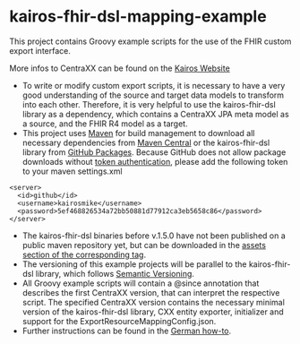 # kairos-fhir-dsl-mapping-example

This project contains Groovy example scripts for the use of the FHIR custom export interface.

More infos to CentraXX can be found on the [Kairos Website](https://www.kairos.de/en/)

* To write or modify custom export scripts, it is necessary to have a very good understanding of the source and target data models to transform into
  each other. Therefore, it is very helpful to use the kairos-fhir-dsl library as a dependency, which contains a CentraXX JPA meta model as a source,
  and the FHIR R4 model as a target.
* This project uses [Maven](https://maven.apache.org/) for build management to download all necessary dependencies
  from [Maven Central](https://mvnrepository.com/repos/central) or the kairos-fhir-dsl library
  from [GitHub Packages](https://github.com/kairosmike/kairos-fhir-dsl-mapping-example/packages). Because GitHub does not allow package downloads
  without [token authentication](https://docs.github.com/en/packages/learn-github-packages/about-github-packages#authenticating-to-github-packages),
  please add the following token to your maven settings.xml
```
<server>
  <id>github</id>
  <username>kairosmike</username>
  <password>5ef468826534a72bb50881d77912ca3eb5658c86</password>
</server>
```
* The kairos-fhir-dsl binaries before v.1.5.0 have not been published on a public maven repository yet, but can be downloaded in
  the [assets section of the corresponding tag](https://github.com/kairosmike/kairos-fhir-dsl-mapping-example/releases).
* The versioning of this example projects will be parallel to the kairos-fhir-dsl library, which
  follows [Semantic Versioning](https://semver.org/spec/v2.0.0.html).
* All Groovy example scripts will contain a @since annotation that describes the first CentraXX version, that can interpret the respective script. The
  specified CentraXX version contains the necessary minimal version of the kairos-fhir-dsl library, CXX entity exporter, initializer and support for
  the ExportResourceMappingConfig.json.
* Further instructions can be found in the [German how-to](/CXX_FHIR_Custom_Export.pdf).
